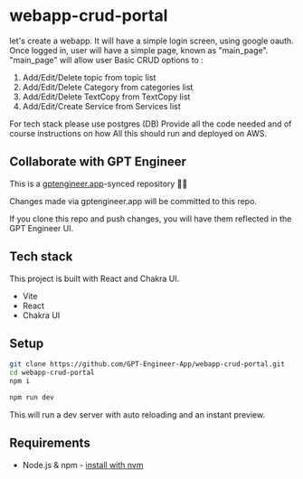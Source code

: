 # webapp-crud-portal

let's create a webapp. 
It will have a simple login screen, using google oauth. 
Once logged in, user will have a simple page, known as "main_page". 
"main_page" will allow user Basic CRUD options to : 
1. Add/Edit/Delete topic from topic list 
2. Add/Edit/Delete Category from categories list 
3. Add/Edit/Delete TextCopy from TextCopy list 
4. Add/Edit/Create Service from Services list 

For tech stack please use postgres (DB) 
Provide all the code needed and of course instructions on how 
All this should run and deployed on AWS. 

## Collaborate with GPT Engineer

This is a [gptengineer.app](https://gptengineer.app)-synced repository 🌟🤖

Changes made via gptengineer.app will be committed to this repo.

If you clone this repo and push changes, you will have them reflected in the GPT Engineer UI.

## Tech stack

This project is built with React and Chakra UI.

- Vite
- React
- Chakra UI

## Setup

```sh
git clone https://github.com/GPT-Engineer-App/webapp-crud-portal.git
cd webapp-crud-portal
npm i
```

```sh
npm run dev
```

This will run a dev server with auto reloading and an instant preview.

## Requirements

- Node.js & npm - [install with nvm](https://github.com/nvm-sh/nvm#installing-and-updating)
